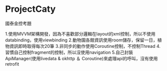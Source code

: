 # ProjectCaty
國泰金控考題

1.使用MVVM架構開發，因為不喜歡部分邏輯在layout的xml控制，所以不使用databinding，使用viewbinding
2.動物園各館資訊使用room儲存，保留一日，植物資訊即時取得每次20筆
3.非同步的動作使用Coroutine控制，不控制Thread
4.習慣自己控制fragment的控制，所以沒使用navigation
5.自己封裝ApiManager(使用livedata & okhttp ＆ Coroutine)來處理api的呼叫，沒有使用retrofit
